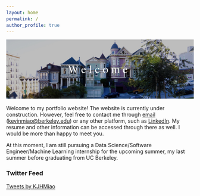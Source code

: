```yaml
---
layout: home
permalink: /
author_profile: true
---
```


<img src="/IMG_0004.jpg" width=800>

Welcome to my portfolio website! The website is currently under construction. However, feel free to contact me through [email](mailto:kevinmiao@berkeley.edu) (kevinmiao@berkeley.edu) or any other platform, such as [LinkedIn](http://www.linkedin.com/in/MiaoK). My resume and other information can be accessed through there as well. I would be more than happy to meet you.

At this moment, I am still pursuing a Data Science/Software Engineer/Machine Learning internship for the upcoming summer, my last summer before graduating from UC Berkeley.

### Twitter Feed

<a class="twitter-timeline" data-width="500" data-height="300" href="https://twitter.com/KJHMiao?ref_src=twsrc%5Etfw">Tweets by KJHMiao</a> <script async src="https://platform.twitter.com/widgets.js" charset="utf-8"></script>
